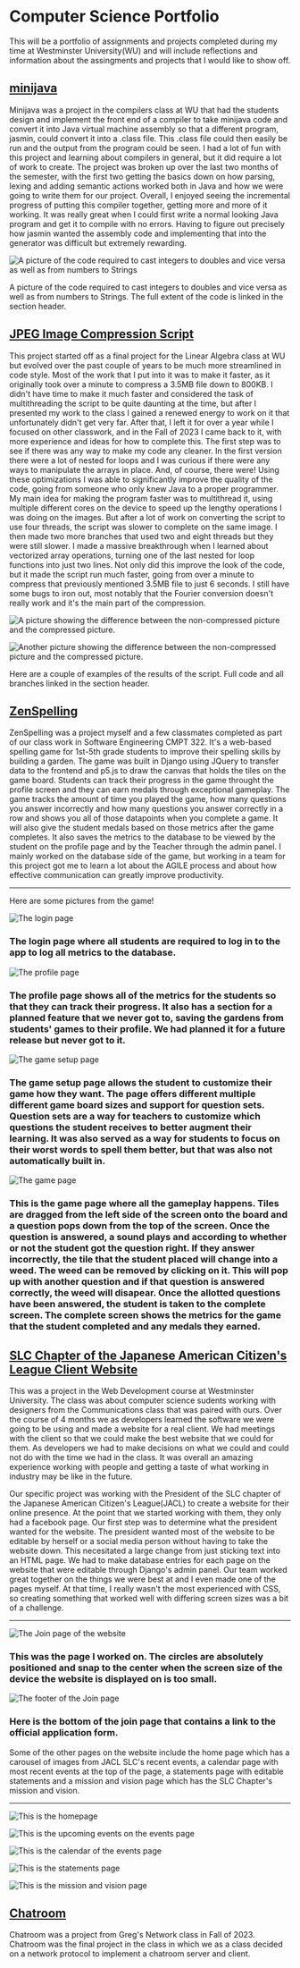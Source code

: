 # Computer Science Portfolio

This will be a portfolio of assignments and projects completed during my time at Westminster University(WU) and will include reflections and information about the assingments and projects that I would like to show off.

## [minijava](https://github.com/PapaZ810/minijava2)

  Minijava was a project in the compilers class at WU that had the students design and implement the front end of a compiler to take minijava code and convert it into Java virtual machine assembly so that a different program, jasmin, could convert it into a .class file. This .class file could then easily be run and the output from the program could be seen. I had a lot of fun with this project and learning about compilers in general, but it did require a lot of work to create. The project was broken up over the last two months of the semester, with the first two getting the basics down on how parsing, lexing and adding semantic actions worked both in Java and how we were going to write them for our project. Overall, I enjoyed seeing the incremental progress of putting this compiler together, getting more and more of it working. It was really great when I could first write a normal looking Java program and get it to compile with no errors. Having to figure out precisely how jasmin wanted the assembly code and implementing that into the generator was difficult but extremely rewarding. 

![A picture of the code required to cast integers to doubles and vice versa as well as from numbers to Strings](/Cast.png)

A picture of the code required to cast integers to doubles and vice versa as well as from numbers to Strings. The full extent of the code is linked in the section header.

## [JPEG Image Compression Script](https://github.com/PapaZ810/ImageCompression)

  This project started off as a final project for the Linear Algebra class at WU but evolved over the past couple of years to be much more streamlined in code style. Most of the work that I put into it was to make it faster, as it originally took over a minute to compress a 3.5MB file down to 800KB. I didn't have time to make it much faster and considered the task of multithreading the script to be quite daunting at the time, but after I presented my work to the class I gained a renewed energy to work on it that unfortunately didn't get very far. After that, I left it for over a year while I focused on other classwork, and in the Fall of 2023 I came back to it, with more experience and ideas for how to complete this. The first step was to see if there was any way to make my code any cleaner. In the first version there were a lot of nested for loops and I was curious if there were any ways to manipulate the arrays in place. And, of course, there were! Using these optimizations I was able to significantly improve the quality of the code, going from someone who only knew Java to a proper programmer. My main idea for making the program faster was to multithread it, using multiple different cores on the device to speed up the lengthy operations I was doing on the images. But after a lot of work on converting the script to use four threads, the script was slower to complete on the same image. I then made two more branches that used two and eight threads but they were still slower. I made a massive breakthrough when I learned about vectorized array operations, turning one of the last nested for loop functions into just two lines. Not only did this improve the look of the code, but it made the script run much faster, going from over a minute to compress that previously mentioned 3.5MB file to just 6 seconds. I still have some bugs to iron out, most notably that the Fourier conversion doesn't really work and it's the main part of the compression. 

![A picture showing the difference between the non-compressed picture and the compressed picture.](/Windows.png)

![Another picture showing the difference between the non-compressed picture and the compressed picture.](/House.png)

Here are a couple of examples of the results of the script. Full code and all branches linked in the section header.

## [ZenSpelling](https://github.com/westmini-software-engineering-2024sp/ZenSpelling)

  ZenSpelling was a project myself and a few classmates completed as part of our class work in Software Engineering CMPT 322. It's a web-based spelling game for 1st-5th grade students to improve their spelling skills by building a garden. The game was built in Django using JQuery to transfer data to the frontend and p5.js to draw the canvas that holds the tiles on the game board. Students can track their progress in the game throught the profile screen and they can earn medals through exceptional gameplay. The game tracks the amount of time you played the game, how many questions you answer incorrectly and how many questions you answer correctly in a row and shows you all of those datapoints when you complete a game. It will also give the student medals based on those metrics after the game completes. It also saves the metrics to the database to be viewed by the student on the profile page and by the Teacher through the admin panel. I mainly worked on the database side of the game, but working in a team for this project got me to learn a lot about the AGILE process and about how effective communication can greatly improve productivity. 

---

Here are some pictures from the game!

![The login page](/ZenSpellingLogin.jpg)

### The login page where all students are required to log in to the app to log all metrics to the database.

![The profile page](/ZenSpellingProfile.jpg)

### The profile page shows all of the metrics for the students so that they can track their progress. It also has a section for a planned feature that we never got to, saving the gardens from students' games to their profile. We had planned it for a future release but never got to it.

![The game setup page](/Setup.jpg)

### The game setup page allows the student to customize their game how they want. The page offers different multiple different game board sizes and support for question sets. Question sets are a way for teachers to customize which questions the student receives to better augment their learning. It was also served as a way for students to focus on their worst words to spell them better, but that was also not automatically built in.

![The game page](/ZenSpellingGamePage.jpg)

### This is the game page where all the gameplay happens. Tiles are dragged from the left side of the screen onto the board and a question pops down from the top of the screen. Once the question is answered, a sound plays and according to whether or not the student got the question right. If they answer incorrectly, the tile that the student placed will change into a weed. The weed can be removed by clicking on it. This will pop up with another question and if that question is answered correctly, the weed will disapear. Once the allotted questions have been answered, the student is taken to the complete screen. The complete screen shows the metrics for the game that the student completed and any medals they earned.

## [SLC Chapter of the Japanese American Citizen's League Client Website](https://github.com/cmpt375-2024spring/client-project-jacl)

This was a project in the Web Development course at Westminster University. The class was about computer science sudents working with designers from the Communications class that was paired with ours. Over the course of 4 months we as developers learned the software we were going to be using and made a website for a real client. We had meetings with the client so that we could make the best website that we could for them. As developers we had to make decisions on what we could and could not do with the time we had in the class. It was overall an amazing experience working with people and getting a taste of what working in industry may be like in the future. 

Our specific project was working with the President of the SLC chapter of the Japanese American Citizen's League(JACL) to create a website for their online presence. At the point that we started working with them, they only had a facebook page. Our first step was to determine what the president wanted for the website. The president wanted most of the website to be editable by herself or a social media person without having to take the website down. This necesitated a large change from just sticking text into an HTML page. We had to make database entries for each page on the website that were editable through Django's admin panel. Our team worked great together on the things we were best at and I even made one of the pages myself. At that time, I really wasn't the most experienced with CSS, so creating something that worked well with differing screen sizes was a bit of a challenge. 

---

![The Join page of the website](/joinjacl.jpg)

### This was the page I worked on. The circles are absolutely positioned and snap to the center when the screen size of the device the website is displayed on is too small. 


![The footer of the Join page](/joinfooter.jpg)

### Here is the bottom of the join page that contains a link to the official application form.

Some of the other pages on the website include the home page which has a carousel of images from JACL SLC's recent events, a calendar page with most recent events at the top of the page, a statements page with editable statements and a mission and vision page which has the SLC Chapter's mission and vision.

---

![This is the homepage](/homepage.jpg)

![This is the upcoming events on the events page](/events.jpg)

![This is the calendar of the events page](/calendar.jpg)

![This is the statements page](/statements.jpg)

![This is the mission and vision page](/missionandvision.jpg)

## [Chatroom](https://github.com/PapaZ810/Chatroom)

Chatroom was a project from Greg's Network class in Fall of 2023. Chatroom was the final project in the class in which we as a class decided on a network protocol to implement a chatroom server and client. 
